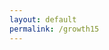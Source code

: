```yaml
---
layout: default
permalink: /growth15
---
```


<script type="text/javascript">document.write("<scr"+"ipt type=\"text/javascript\" src=\"//www.surveygizmo.com/s3/polljs/2222534-8E5PD6A64HPCGG57005XJQGJ4Y96SM?cookie="+document.cookie.match(/sg-response-2222534/gi)+"\"></scr"+"ipt>");</script>